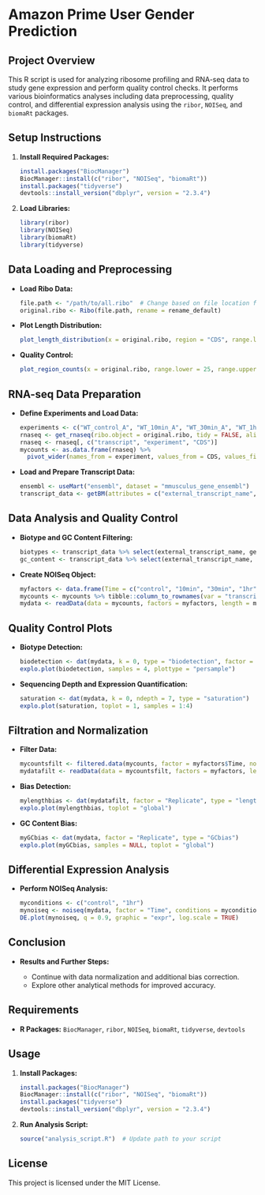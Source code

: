 # Amazon Prime User Gender Prediction

## Project Overview

This R script is used for analyzing ribosome profiling and RNA-seq data to study gene expression and perform quality control checks. It performs various bioinformatics analyses including data preprocessing, quality control, and differential expression analysis using the `ribor`, `NOISeq`, and `biomaRt` packages.

## Setup Instructions

1. **Install Required Packages:**

    ```r
    install.packages("BiocManager")
    BiocManager::install(c("ribor", "NOISeq", "biomaRt"))
    install.packages("tidyverse")
    devtools::install_version("dbplyr", version = "2.3.4")
    ```

2. **Load Libraries:**

    ```r
    library(ribor)
    library(NOISeq)
    library(biomaRt)
    library(tidyverse)
    ```

## Data Loading and Preprocessing

- **Load Ribo Data:**

    ```r
    file.path <- "/path/to/all.ribo"  # Change based on file location for testing.
    original.ribo <- Ribo(file.path, rename = rename_default)
    ```

- **Plot Length Distribution:**

    ```r
    plot_length_distribution(x = original.ribo, region = "CDS", range.lower = 15, range.upper = 40, fraction = TRUE)
    ```

- **Quality Control:**

    ```r
    plot_region_counts(x = original.ribo, range.lower = 25, range.upper = 31)
    ```

## RNA-seq Data Preparation

- **Define Experiments and Load Data:**

    ```r
    experiments <- c("WT_control_A", "WT_10min_A", "WT_30min_A", "WT_1hr_A")
    rnaseq <- get_rnaseq(ribo.object = original.ribo, tidy = FALSE, alias = TRUE, experiment = experiments)
    rnaseq <- rnaseq[, c("transcript", "experiment", "CDS")]
    mycounts <- as.data.frame(rnaseq) %>%
      pivot_wider(names_from = experiment, values_from = CDS, values_fill = 0)
    ```

- **Load and Prepare Transcript Data:**

    ```r
    ensembl <- useMart("ensembl", dataset = "mmusculus_gene_ensembl")
    transcript_data <- getBM(attributes = c("external_transcript_name", "gene_biotype", "percentage_gene_gc_content"), mart = ensembl)
    ```

## Data Analysis and Quality Control

- **Biotype and GC Content Filtering:**

    ```r
    biotypes <- transcript_data %>% select(external_transcript_name, gene_biotype) %>% distinct()
    gc_content <- transcript_data %>% select(external_transcript_name, percentage_gene_gc_content) %>% distinct()
    ```

- **Create NOISeq Object:**

    ```r
    myfactors <- data.frame(Time = c("control", "10min", "30min", "1hr"), Replicate = c("A", "A", "A", "A"))
    mycounts <- mycounts %>% tibble::column_to_rownames(var = "transcript")
    mydata <- readData(data = mycounts, factors = myfactors, length = mylength)
    ```

## Quality Control Plots

- **Biotype Detection:**

    ```r
    biodetection <- dat(mydata, k = 0, type = "biodetection", factor = NULL)
    explo.plot(biodetection, samples = 4, plottype = "persample")
    ```

- **Sequencing Depth and Expression Quantification:**

    ```r
    saturation <- dat(mydata, k = 0, ndepth = 7, type = "saturation")
    explo.plot(saturation, toplot = 1, samples = 1:4)
    ```

## Filtration and Normalization

- **Filter Data:**

    ```r
    mycountsfilt <- filtered.data(mycounts, factor = myfactors$Time, norm = FALSE, depth = NULL, method = 1, cv.cutoff = 100, cpm = 10, p.adj = "fdr")
    mydatafilt <- readData(data = mycountsfilt, factors = myfactors, length = mylengthfilt)
    ```

- **Bias Detection:**

    ```r
    mylengthbias <- dat(mydatafilt, factor = "Replicate", type = "lengthbias")
    explo.plot(mylengthbias, toplot = "global")
    ```

- **GC Content Bias:**

    ```r
    myGCbias <- dat(mydata, factor = "Replicate", type = "GCbias")
    explo.plot(myGCbias, samples = NULL, toplot = "global")
    ```

## Differential Expression Analysis

- **Perform NOISeq Analysis:**

    ```r
    myconditions <- c("control", "1hr")
    mynoiseq <- noiseq(mydata, factor = "Time", conditions = myconditions, k = NULL, norm = "n", pnr = 0.2, nss = 5, v = 0.02, lc = 0, replicates = "no")
    DE.plot(mynoiseq, q = 0.9, graphic = "expr", log.scale = TRUE)
    ```

## Conclusion

- **Results and Further Steps:**

    - Continue with data normalization and additional bias correction.
    - Explore other analytical methods for improved accuracy.

## Requirements

- **R Packages:** `BiocManager`, `ribor`, `NOISeq`, `biomaRt`, `tidyverse`, `devtools`

## Usage

1. **Install Packages:**
    ```r
    install.packages("BiocManager")
    BiocManager::install(c("ribor", "NOISeq", "biomaRt"))
    install.packages("tidyverse")
    devtools::install_version("dbplyr", version = "2.3.4")
    ```

2. **Run Analysis Script:**

    ```r
    source("analysis_script.R")  # Update path to your script
    ```

## License

This project is licensed under the MIT License.
